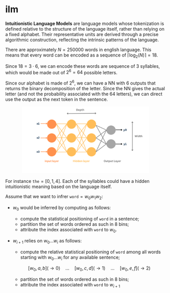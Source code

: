 # ilm
**Intuitionistic Language Models** are language models whose tokenization is defined relative to the structure of the language itself, rather than relying on a fixed alphabet. Their representative units are derived through a precise algorithmic construction, reflecting the intrinsic patterns of the language.

There are approximately $N=250000$ words in english language. This means that every word can be encoded as a sequence of $\lceil \log_2(N) \rceil = 18$.

Since $18 = 3 \cdot 6$, we can encode these words are sequence of $3$ syllables, which would be made out of $2^6 = 64$ possible letters.

Since our alphabet is made of $2^6$, we can have a NN with 6 outputs that returns the binary decomposition of the letter. Since the NN gives the actual letter (and not the probability associated with the 64 letters), we can direct use the output as the next token in the sentence.

<div align="center">
  <img src="img/nn.png" alt="Neural Network Diagram" width="400">
</div>


For instance $\texttt{the} = [0,1,4]$. Each of the syllables could have a hidden intuitionistic meaning based on the language itself.

Assume that we want to infrer $\texttt{word} = w_0w_1w_2$: 

- $w_0$ would be inferred by computing as follows:
    - compute the statistical positioning of $\texttt{word}$ in a sentence;
    - partition the set of words ordered as such in 8 bins;
    - attribute the index associated with $\texttt{word}$ to $w_0$.

- $w_{i+1}$ relies on $w_{0}\dots w_{i}$ as follows:
    - compute the relative statistical positioning of $\texttt{word}$ among all words starting with $w_{0}\dots w_{i}$ for any available sentence;
      
    $$[w_0,a,b] (\to 0) \quad\dots\quad [w_0,c,d] (\to 1) \quad\dots\quad [w_0,e,f] (\to 2)$$
  
    - partition the set of words ordered as such in 8 bins;
    - attribute the index associated with $\texttt{word}$ to $w_{i+1}$

